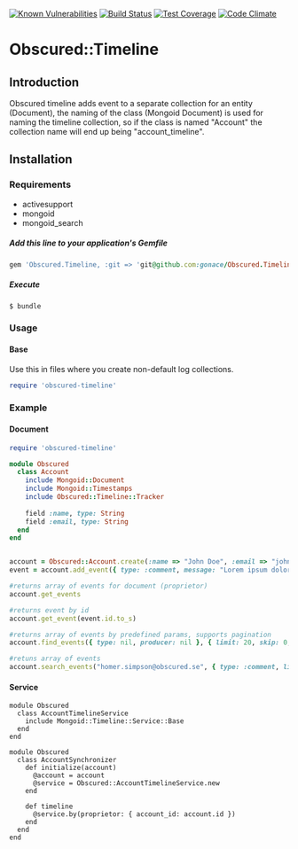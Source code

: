 <a href="https://snyk.io/test/github/gonace/obscured.timeline"><img src="https://snyk.io/test/github/gonace/obscured.timeline/badge.svg" alt="Known Vulnerabilities" data-canonical-src="https://snyk.io/test/github/gonace/obscured.timeline" style="max-width:100%;"></a>
[![Build Status](https://travis-ci.org/gonace/Obscured.Timeline.svg?branch=master)](https://travis-ci.org/gonace/Obscured.Timeline)
[![Test Coverage](https://codeclimate.com/github/gonace/Obscured.Timeline/badges/coverage.svg)](https://codeclimate.com/github/gonace/Obscured.Timeline)
[![Code Climate](https://codeclimate.com/github/gonace/Obscured.Timeline/badges/gpa.svg)](https://codeclimate.com/github/gonace/Obscured.Timeline)

# Obscured::Timeline
## Introduction
Obscured timeline adds event to a separate collection for an entity (Document), the naming of the class (Mongoid Document) is used for naming the timeline collection, so if the class is named "Account" the collection name will end up being "account_timeline".

## Installation
### Requirements
- activesupport
- mongoid
- mongoid_search

##### Add this line to your application's Gemfile
```ruby
gem 'Obscured.Timeline, :git => 'git@github.com:gonace/Obscured.Timeline.git', :branch => 'master'
```

##### Execute
```
$ bundle
```

### Usage
#### Base
Use this in files where you create non-default log collections.
```ruby
require 'obscured-timeline'
```


### Example
#### Document
```ruby
require 'obscured-timeline'

module Obscured
  class Account
    include Mongoid::Document
    include Mongoid::Timestamps
    include Obscured::Timeline::Tracker
    
    field :name, type: String
    field :email, type: String
  end
end


account = Obscured::Account.create(:name => "John Doe", :email => "john.doe@obscured.se")
event = account.add_event({ type: :comment, message: "Lorem ipsum dolor sit amet?", producer: "homer.simpson@obscured.se" })

#returns array of events for document (proprietor)
account.get_events 

#returns event by id
account.get_event(event.id.to_s)

#returns array of events by predefined params, supports pagination
account.find_events({ type: nil, producer: nil }, { limit: 20, skip: 0, order: :created_at.desc, only: [:id, :type, :message, :producer, :created_at, :updated_at, :proprietor] })

#retuns array of events
account.search_events("homer.simpson@obscured.se", { type: :comment, limit: 20, skip: 0, order: :created_at.desc }) 
```

#### Service
```
module Obscured
  class AccountTimelineService
    include Mongoid::Timeline::Service::Base
  end
end

module Obscured
  class AccountSynchronizer
    def initialize(account)
      @account = account
      @service = Obscured::AccountTimelineService.new
    end

    def timeline
      @service.by(proprietor: { account_id: account.id })
    end
  end
end
```